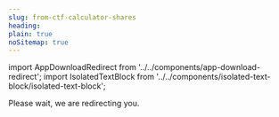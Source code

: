 ```yaml
---
slug: from-ctf-calculator-shares
heading: 
plain: true
noSitemap: true
---
```


import AppDownloadRedirect from '../../components/app-download-redirect';
import IsolatedTextBlock from '../../components/isolated-text-block/isolated-text-block';

<AppDownloadRedirect link='https://beanstalkapp.co.uk/savings-account-for-children'/>

<IsolatedTextBlock>
  Please wait, we are redirecting you.
</IsolatedTextBlock>